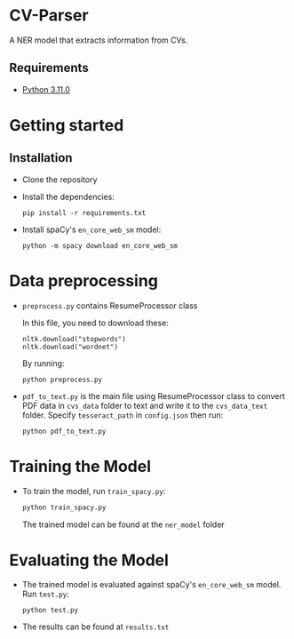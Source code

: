 # CV-Parser

A NER model that extracts information from CVs.

## Requirements

-   [Python 3.11.0](https://www.python.org/downloads/release/python-3110/)

# Getting started

## Installation

-   Clone the repository
-   Install the dependencies:

    ```
    pip install -r requirements.txt
    ```

-   Install spaCy's `en_core_web_sm` model:

    ```
    python -m spacy download en_core_web_sm
    ```

# Data preprocessing

-   `preprocess.py` contains ResumeProcessor class

    In this file, you need to download these:

    ```
    nltk.download("stopwords") 
    nltk.download("wordnet")
    ```
    By running:

    ```
    python preprocess.py
    ```
-   `pdf_to_text.py` is the main file using ResumeProcessor class to convert PDF data in `cvs_data` folder to text and write it to the `cvs_data_text` folder. Specify `tesseract_path` in `config.json` then run:

    ```
    python pdf_to_text.py
    ```


# Training the Model

-   To train the model, run `train_spacy.py`:

    ```bash
    python train_spacy.py
    ```
    The trained model can be found at the `ner_model` folder

# Evaluating the Model

-   The trained model is evaluated against spaCy's `en_core_web_sm` model. Run `test.py`:

    ```
    python test.py
    ```
-   The results can be found at `results.txt`
